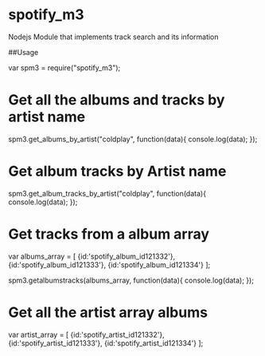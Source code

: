 spotify_m3
==========

Nodejs Module that implements track search and its information

##Usage

var spm3 = require("spotify_m3");

# Get all the albums and tracks by artist name

spm3.get_albums_by_artist("coldplay", function(data){
	console.log(data);
});



# Get album tracks by Artist name

spm3.get_album_tracks_by_artist("coldplay", function(data){
	console.log(data);
});


# Get tracks from a album array
var albums_array = [
{id:'spotify_album_id121332'},
{id:'spotify_album_id121333'},
{id:'spotify_album_id121334'}
];


spm3.getalbumstracks(albums_array, function(data){
	console.log(data);
});


# Get all the artist array albums

var artist_array = [
{id:'spotify_artist_id121332'},
{id:'spotify_artist_id121333'},
{id:'spotify_artist_id121334'}
];


